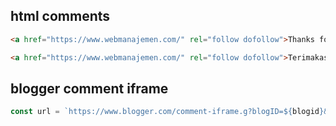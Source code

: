 ## html comments
```html
<a href="https://www.webmanajemen.com/" rel="follow dofollow">Thanks for sharing</a>
```
```html
<a href="https://www.webmanajemen.com/" rel="follow dofollow">Terimakasih sudah berbagi</a>
```

## blogger comment iframe
```js
const url = `https://www.blogger.com/comment-iframe.g?blogID=${blogid}&postID=${postid}`;
```
